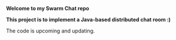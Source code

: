 **Welcome to my Swarm Chat repo**

**This project is to implement a Java-based distributed chat room :)**

The code is upcoming and updating.
